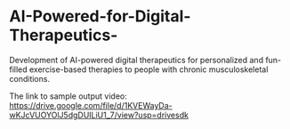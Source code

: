 # AI-Powered-for-Digital-Therapeutics-
Development of AI-powered digital therapeutics for personalized and fun-filled exercise-based therapies to people with chronic musculoskeletal conditions.




The link to sample output video: https://drive.google.com/file/d/1KVEWayDa-wKJcVUOYOlJ5dgDUILiU1_7/view?usp=drivesdk
